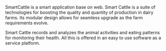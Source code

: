 SmartCattle is a smart application base on web. Smart Cattle is a suite of technologies for boosting the quality and quantity of production in dairy farms. Its modular design allows for seamless upgrade as the farm requirements evolve.

Smart Cattle records and analyzes the animal activities and eating patterns for monitoring their health. All this is offered in an easy to use software as a service platform.